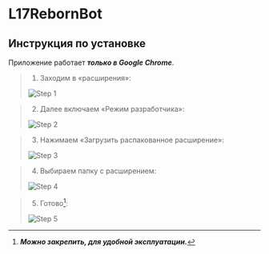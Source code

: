 # L17RebornBot

## Инструкция по установке 
Приложение работает ***только в Google Chrome***.

> 1. Заходим в «расширения»:
> 
> ![Step 1](https://i.ibb.co/YQtf0DY/image.png)


> 2. Далее включаем «Режим разработчика»:
> 
> ![Step 2](https://i.ibb.co/BBHvX27/image.png)

> 3. Нажимаем «Загрузить распакованное расширение»:
> 
> ![Step 3](https://i.ibb.co/pvv4jd4/image.png)

> 4. Выбираем папку с расширением:
> 
> ![Step 4](https://i.ibb.co/Gsph4Zw/image.png)

> 5. Готово[^1]:
> 
> ![Step 5](https://i.ibb.co/XSCdDXf/image.png)

[^1]: ***Можно закрепить, для удобной эксплуатации.***


